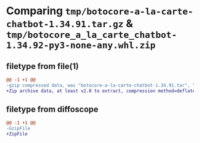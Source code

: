 # Comparing `tmp/botocore-a-la-carte-chatbot-1.34.91.tar.gz` & `tmp/botocore_a_la_carte_chatbot-1.34.92-py3-none-any.whl.zip`

## filetype from file(1)

```diff
@@ -1 +1 @@
-gzip compressed data, was "botocore-a-la-carte-chatbot-1.34.91.tar", last modified: Thu Apr 25 01:03:30 2024, max compression
+Zip archive data, at least v2.0 to extract, compression method=deflate
```

## filetype from diffoscope

```diff
@@ -1 +1 @@
-GzipFile
+ZipFile
```

